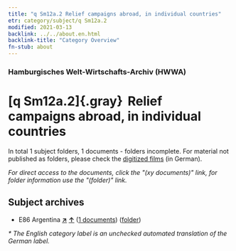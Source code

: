 ```yaml
---
title: "q Sm12a.2 Relief campaigns abroad, in individual countries"
etr: category/subject/q Sm12a.2
modified: 2021-03-13
backlink: ../../about.en.html
backlink-title: "Category Overview"
fn-stub: about
---
```


### Hamburgisches Welt-Wirtschafts-Archiv (HWWA)
# [q Sm12a.2]{.gray}&#8201; Relief campaigns abroad, in individual countries&#160; 





In total 1 subject folders, 1 documents - folders incomplete.
For material not published as folders, please check the [digitized films](/film/h1_sh) (in German).

_For direct access to the documents, click the "(xy documents)" link, for folder information use the "(folder)" link._

## Subject archives


- E86 Argentina [**&nearr;**](../../../geo/i/141692/about.en.html "Argentina (all folders)") [**&uarr;**](../../../geo/about.en.html#E86 "Country category system") (<a href="https://pm20.zbw.eu/dfgview/sh/141692,145958" title="about: Argentina : Relief campaigns abroad, in individual countries" target="_blank">1 documents</a>) ([folder](../../../../folder/sh/1416xx/141692/1459xx/145958/about.en.html))


_* The English category label is an unchecked automated translation of the German label._

